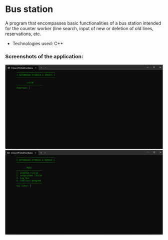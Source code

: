 # Bus station

A program that encompasses basic functionalities of a bus station intended for the counter worker (line search, input of new or deletion of old lines, reservations, etc.

* Technologies used: C++

### Screenshots of the application: 

![Login](https://github.com/KerimZuna/busStation/blob/main/Login.png)
![Menu](https://github.com/KerimZuna/busStation/blob/main/Meni.png)

